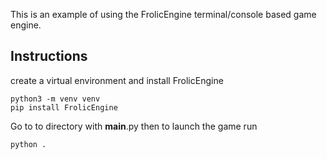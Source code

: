 This is an example of using the FrolicEngine terminal/console based game engine.

## Instructions
create a virtual environment and install FrolicEngine

```
python3 -m venv venv
pip install FrolicEngine
```
Go to to directory with __main__.py
then to launch the game run

```
python .
```